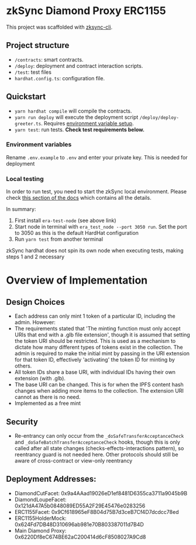 # zkSync Diamond Proxy ERC1155

This project was scaffolded with [zksync-cli](https://github.com/matter-labs/zksync-cli).

## Project structure

- `/contracts`: smart contracts.
- `/deploy`: deployment and contract interaction scripts.
- `/test`: test files
- `hardhat.config.ts`: configuration file.

## Quickstart

- `yarn hardhat compile` will compile the contracts.
- `yarn run deploy` will execute the deployment script `/deploy/deploy-greeter.ts`. Requires [environment variable setup](#environment-variables).
- `yarn test`: run tests. **Check test requirements below.**

### Environment variables

Rename `.env.example` to `.env` and enter your private key. This is needed for deployment

### Local testing

In order to run test, you need to start the zkSync local environment. Please check [this section of the docs](https://v2-docs.zksync.io/api/hardhat/testing.html#prerequisites) which contains all the details.

In summary:
1. First install `era-test-node` (see above link)
2. Start node in terminal with `era_test_node --port 3050 run`. Set the port to 3050 as this is the default HardHat configuration
3. Run `yarn test` from another terminal

zkSync hardhat does not spin its own node when executing tests, making steps 1 and 2 necessary

# Overview of Implementation
## Design Choices

- Each address can only mint 1 token of a particular ID, including the admin. However:
- The requirements stated that 'The minting function must only accept URIs that end with a .glb file extension', though it is assumed that setting the token URI should be restricted. This is used as a mechanism to dictate how many different types of tokens exist in the collection. The admin is required to make the initial mint by passing in the URI extension for that token ID, effectively 'activating' the token ID for minting by others.
- All token IDs share a base URI, with individual IDs having their own extension (with .glb).
- The base URI can be changed. This is for when the IPFS content hash changes when adding more items to the collection. The extension URI cannot as there is no need.
- Implemented as a free mint

## Security

- Re-entrancy can only occur from the `_doSafeTransferAcceptanceCheck` and `_doSafeBatchTransferAcceptanceCheck` hooks, though this is only called after all state changes (checks-effects-interactions pattern), so reentrancy guard is not needed here. Other protocols should still be aware of cross-contract or view-only reentrancy

## Deployment Addresses:
- DiamondCutFacet: 0x9a4AAad19026eD1ef8481D6355ca3711a9045b9B
- DiamondLoupeFacet: 0x121dA47A5b0848089ED55A2F29E45476e0283256
- ERC1155Facet: 0x9Cf618965eF8B04d75B7d3ceB7Cf4D7dcdcc78ed
- ERC1155HolderMock: 0x624Fd7DB48D310696ab981e70B803387011d7B4D
- Main Diamond Proxy: 0x6220Df8eC674BE62aC200414d6cF8508027A9Cd8
